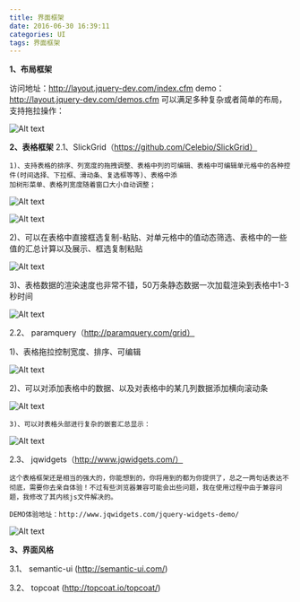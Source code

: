 ```yaml
---
title: 界面框架
date: 2016-06-30 16:39:11
categories: UI
tags: 界面框架
---
```

**1、布局框架**

 访问地址：http://layout.jquery-dev.com/index.cfm 
 demo：http://layout.jquery-dev.com/demos.cfm
 可以满足多种复杂或者简单的布局，支持拖拉操作：

![Alt text](http://soujava.com/images/bujv.jpg "git push")

**2、表格框架**
2.1、SlickGrid（https://github.com/Celebio/SlickGrid）

 	1)、支持表格的排序、列宽度的拖拽调整、表格中列的可编辑、表格中可编辑单元格中的各种控件(时间选择、下拉框、滑动条、复选框等等)、表格中添                                    加树形菜单、表格列宽度随着窗口大小自动调整；

 
![Alt text](http://soujava.com/images/biaoge1.jpg "表格")

![Alt text](http://soujava.com/images/biaoge2.jpg "表格")

   2)、可以在表格中直接框选复制-粘贴、对单元格中的值动态筛选、表格中的一些值的汇总计算以及展示、框选复制粘贴

![Alt text](http://soujava.com/images/biaoge3.jpg "表格")
	
   3)、表格数据的渲染速度也非常不错，50万条静态数据一次加载渲染到表格中1-3秒时间
		
![Alt text](http://soujava.com/images/biaoge4.jpg "表格")

2.2、 paramquery（http://paramquery.com/grid）
	
  1)、表格拖拉控制宽度、排序、可编辑

![Alt text](http://soujava.com/images/biaoge5.jpg "表格")

  2)、可以对添加表格中的数据、以及对表格中的某几列数据添加横向滚动条
	
![Alt text](http://soujava.com/images/biaoge6.jpg "表格")
	
	3)、可以对表格头部进行复杂的嵌套汇总显示：
	
![Alt text](http://soujava.com/images/biaoge9.jpg "表格")

2.3、 jqwidgets（http://www.jqwidgets.com/）

	这个表格框架还是相当的强大的，你能想到的，你将用到的都为你提供了，总之一两句话表达不彻底，需要你去亲自体验！不过有些浏览器兼容可能会出些问题，我在使用过程中由于兼容问题，我修改了其内核js文件解决的。
	
	DEMO体验地址：http://www.jqwidgets.com/jquery-widgets-demo/

![Alt text](http://soujava.com/images/jqwidgets.png "表格")

**3、界面风格**

3.1、 semantic-ui (http://semantic-ui.com/) 

3.2、 topcoat (http://topcoat.io/topcoat/) 

